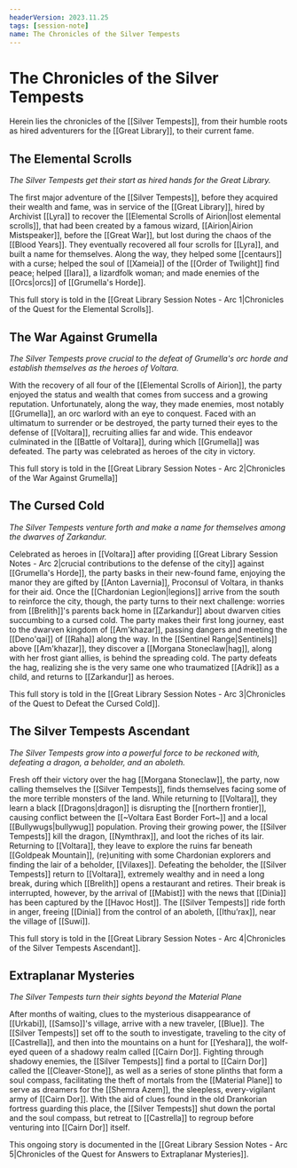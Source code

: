 ```yaml
---
headerVersion: 2023.11.25
tags: [session-note]
name: The Chronicles of the Silver Tempests
---
```

# The Chronicles of the Silver Tempests

Herein lies the chronicles of the [[Silver Tempests]], from their humble roots as hired adventurers for the [[Great Library]], to their current fame.

## The Elemental Scrolls
*The Silver Tempests get their start as hired hands for the Great Library.*

The first major adventure of the [[Silver Tempests]], before they acquired their wealth and fame, was in service of the [[Great Library]], hired by Archivist [[Lyra]] to recover the [[Elemental Scrolls of Airion|lost elemental scrolls]], that had been created by a famous wizard, [[Airion|Airion Mistspeaker]], before the [[Great War]], but lost during the chaos of the [[Blood Years]]. They eventually recovered all four scrolls for [[Lyra]], and built a name for themselves. Along the way, they helped some [[centaurs]] with a curse; helped the soul of [[Xameia]] of the [[Order of Twilight]] find peace; helped [[Iara]], a lizardfolk woman; and made enemies of the [[Orcs|orcs]] of [[Grumella's Horde]]. 

This full story is told in the [[Great Library Session Notes - Arc 1|Chronicles of the Quest for the Elemental Scrolls]].

## The War Against Grumella
*The Silver Tempests prove crucial to the defeat of Grumella's orc horde and establish themselves as the heroes of Voltara.*

With the recovery of all four of the [[Elemental Scrolls of Airion]], the party enjoyed the status and wealth that comes from success and a growing reputation. Unfortunately, along the way, they made enemies, most notably [[Grumella]], an orc warlord with an eye to conquest. Faced with an ultimatum to surrender or be destroyed, the party turned their eyes to the defense of [[Voltara]], recruiting allies far and wide. This endeavor culminated in the [[Battle of Voltara]], during which [[Grumella]] was defeated. The party was celebrated as heroes of the city in victory. 

This full story is told in the [[Great Library Session Notes - Arc 2|Chronicles of the War Against Grumella]]

##  The Cursed Cold
*The Silver Tempests venture forth and make a name for themselves among the dwarves of Zarkandur.*

Celebrated as heroes in [[Voltara]] after providing [[Great Library Session Notes - Arc 2|crucial contributions to the defense of the city]] against [[Grumella's Horde]], the party basks in their new-found fame, enjoying the manor they are gifted by [[Anton Lavernia]], Proconsul of Voltara, in thanks for their aid. Once the [[Chardonian Legion|legions]] arrive from the south to reinforce the city, though, the party turns to their next challenge: worries from [[Brelith]]'s parents back home in [[Zarkandur]] about dwarven cities succumbing to a cursed cold. The party makes their first long journey, east to the dwarven kingdom of [[Am'khazar]], passing dangers and meeting the [[Deno'qai]] of [[Raha]] along the way. In the [[Sentinel Range|Sentinels]] above [[Am'khazar]], they discover a [[Morgana Stoneclaw|hag]], along with her frost giant allies, is behind the spreading cold. The party defeats the hag, realizing she is the very same one who traumatized [[Adrik]] as a child, and returns to [[Zarkandur]] as heroes. 

This full story is told in the [[Great Library Session Notes - Arc 3|Chronicles of the Quest to Defeat the Cursed Cold]].

## The Silver Tempests Ascendant
*The Silver Tempests grow into a powerful force to be reckoned with, defeating a dragon, a beholder, and an aboleth.*

Fresh off their victory over the hag [[Morgana Stoneclaw]], the party, now calling themselves the [[Silver Tempests]], finds themselves facing some of the more terrible monsters of the land. While returning to [[Voltara]], they learn a black [[Dragons|dragon]] is disrupting the [[northern frontier]], causing conflict between the [[~Voltara East Border Fort~]] and a local [[Bullywugs|bullywug]] population. Proving their growing power, the [[Silver Tempests]] kill the dragon, [[Nymthrax]], and loot the riches of its lair. Returning to [[Voltara]], they leave to explore the ruins far beneath [[Goldpeak Mountain]], (re)uniting with some Chardonian explorers and finding the lair of a beholder, [[Vilaxes]]. Defeating the beholder, the [[Silver Tempests]] return to [[Voltara]], extremely wealthy and in need a long break, during which [[Brelith]] opens a restaurant and retires. Their break is interrupted, however, by the arrival of [[Mabist]] with the news that [[Dinia]] has been captured by the [[Havoc Host]]. The [[Silver Tempests]] ride forth in anger, freeing [[Dinia]] from the control of an aboleth, [[Ithu’rax]], near the village of [[Suwi]]. 

This full story is told in the [[Great Library Session Notes - Arc 4|Chronicles of the Silver Tempests Ascendant]].

## Extraplanar Mysteries
*The Silver Tempests turn their sights beyond the Material Plane*

After months of waiting, clues to the mysterious disappearance of [[Urkabi]], [[Samso]]'s village, arrive with a new traveler, [[Blue]]. The [[Silver Tempests]] set off to the south to investigate, traveling to the city of [[Castrella]], and then into the mountains on a hunt for [[Yeshara]], the wolf-eyed queen of a shadowy realm called [[Cairn Dor]]. Fighting through shadowy enemies, the [[Silver Tempests]] find a portal to [[Cairn Dor]] called the [[Cleaver-Stone]], as well as a series of stone plinths that form a soul compass, facilitating the theft of mortals from the [[Material Plane]] to serve as dreamers for the [[Shemra Azem]], the sleepless, every-vigilant army of [[Cairn Dor]]. With the aid of clues found in the old Drankorian fortress guarding this place, the [[Silver Tempests]] shut down the portal and the soul compass, but retreat to [[Castrella]] to regroup before venturing into [[Cairn Dor]] itself. 

This ongoing story is documented in the [[Great Library Session Notes - Arc 5|Chronicles of the Quest for Answers to Extraplanar Mysteries]].
